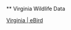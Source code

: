 ** Virginia Wildlife Data  
  
[Virginia &#124; eBird](http://ebird.org/ebird/subnational1/US-VA?yr=all)
